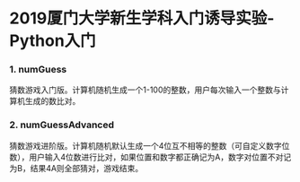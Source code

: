 # 2019厦门大学新生学科入门诱导实验-Python入门
### 1. numGuess
猜数游戏入门版。计算机随机生成一个1-100的整数，用户每次输入一个整数与计算机生成的数比对。
### 2. numGuessAdvanced
猜数游戏进阶版。计算机随机默认生成一个4位互不相等的整数（可自定义数字位数），用户输入4位数进行比对，如果位置和数字都正确记为A，数字对位置不对记为B，结果4A则全部猜对，游戏结束。
